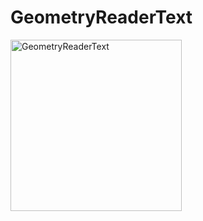 # GeometryReaderText

<img width="274" alt="GeometryReaderText" src="https://user-images.githubusercontent.com/3993516/124210376-7fcefd80-db15-11eb-879d-50ddc8b90a9d.png">

